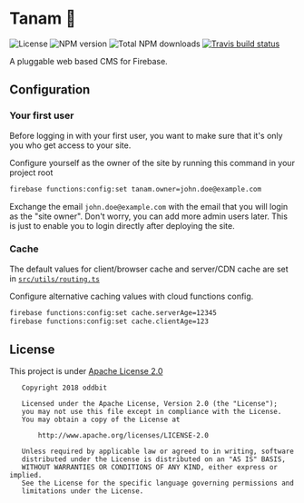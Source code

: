# Tanam 🌱
![License](https://img.shields.io/npm/l/tanam.svg)
![NPM version](https://img.shields.io/npm/v/tanam.svg)
![Total NPM downloads](https://img.shields.io/npm/dt/tanam.svg)
[![Travis build status](https://img.shields.io/travis/oddbit/tanam.svg)](https://travis-ci.org/oddbit/nexudus-js)

A pluggable web based CMS for Firebase.

## Configuration

### Your first user
Before logging in with your first user, you want to make sure that it's only you who get access to your site.

Configure yourself as the owner of the site by running this command in your project root

```bash
firebase functions:config:set tanam.owner=john.doe@example.com
```

Exchange the email `john.doe@example.com` with the email that you will login as the "site owner". Don't worry,
you can add more admin users later. This is just to enable you to login directly after deploying the site.

### Cache
The default values for client/browser cache and server/CDN cache are set in 
[`src/utils/routing.ts`](src/utils/routing.ts)

Configure alternative caching values with cloud functions config.

```bash
firebase functions:config:set cache.serverAge=12345
firebase functions:config:set cache.clientAge=123
```


## License
This project is under [Apache License 2.0](LICENSE)

```
   Copyright 2018 oddbit

   Licensed under the Apache License, Version 2.0 (the "License");
   you may not use this file except in compliance with the License.
   You may obtain a copy of the License at

       http://www.apache.org/licenses/LICENSE-2.0

   Unless required by applicable law or agreed to in writing, software
   distributed under the License is distributed on an "AS IS" BASIS,
   WITHOUT WARRANTIES OR CONDITIONS OF ANY KIND, either express or implied.
   See the License for the specific language governing permissions and
   limitations under the License.
```
